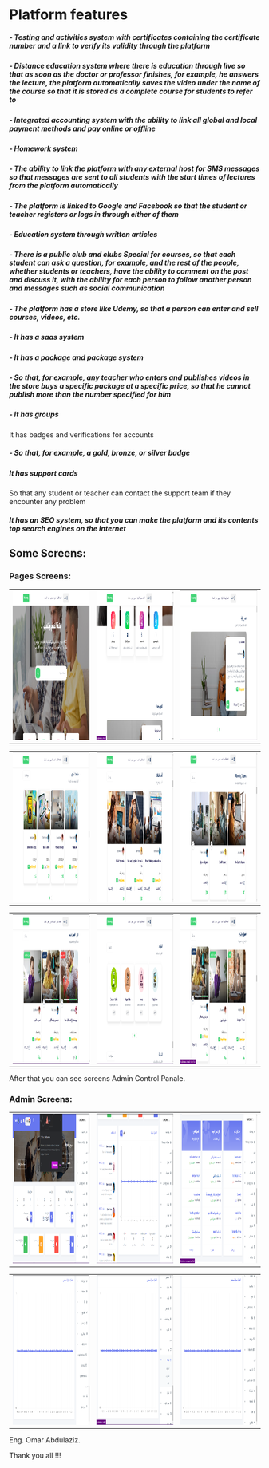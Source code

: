 

# Platform features

##### - Testing and activities system with certificates containing the certificate number and a link to verify its validity through the platform

##### - Distance education system where there is education through live so that as soon as the doctor or professor finishes, for example, he answers the lecture, the platform automatically saves the video under the name of the course so that it is stored as a complete course for students to refer to

##### - Integrated accounting system with the ability to link all global and local payment methods and pay online or offline

##### - Homework system

##### - The ability to link the platform with any external host for SMS messages so that messages are sent to all students with the start times of lectures from the platform automatically

##### - The platform is linked to Google and Facebook so that the student or teacher registers or logs in through either of them

##### - Education system through written articles

##### - There is a public club and clubs Special for courses, so that each student can ask a question, for example, and the rest of the people, whether students or teachers, have the ability to comment on the post and discuss it, with the ability for each person to follow another person and messages such as social communication

##### - The platform has a store like Udemy, so that a person can enter and sell courses, videos, etc.

##### - It has a saas system

##### - It has a package and package system

##### - So that, for example, any teacher who enters and publishes videos in the store buys a specific package at a specific price, so that he cannot publish more than the number specified for him

##### - It has groups

It has badges and verifications for accounts

##### - So that, for example, a gold, bronze, or silver badge

##### It has support cards

So that any student or teacher can contact the support team if they encounter any problem

##### It has an SEO system, so that you can make the platform and its contents top search engines on the Internet



## Some Screens:

### Pages Screens:
<table>
  <tr>
   <td><img src="https://github.com/omar11batra/Education-Platform/blob/main/screenshot/1.png" alt="Image 1" width="380px" height="300px"></td>
    <td><img src="https://github.com/omar11batra/Education-Platform/blob/main/screenshot/2.png" alt="Image 2" width="380px" height="300px"></td>
    <td><img src="https://github.com/omar11batra/Education-Platform/blob/main/screenshot/3.png" alt="Image 3" width="380px" height="300px"></td>
    
  </tr>
</table>

<table>
  <tr>
    <td><img src="https://github.com/omar11batra/Education-Platform/blob/main/screenshot/10.png" alt="Image 4" width="380px" height="300px"></td>
    <td><img src="https://github.com/omar11batra/Education-Platform/blob/main/screenshot/5.png" alt="Image 5" width="380px" height="300px"></td>
    <td><img src="https://github.com/omar11batra/Education-Platform/blob/main/screenshot/6.png" alt="Image 6" width="380px" height="300px"></td>
  </tr>
</table>

<table>
  <tr>
    <td><img src="https://github.com/omar11batra/Education-Platform/blob/main/screenshot/7.png" alt="Image 7" width="380px" height="300px"></td>
    <td><img src="https://github.com/omar11batra/Education-Platform/blob/main/screenshot/19.png" alt="Image 8" width="380px" height="300px"></td>
    <td><img src="https://github.com/omar11batra/Education-Platform/blob/main/screenshot/9.png" alt="Image 9" width="380px" height="300px"></td>
  </tr>
</table>

After that you can see screens Admin Control Panale.

### Admin Screens:
<table>
  <tr>
   <td><img src="https://github.com/omar11batra/Education-Platform/blob/main/screenshot/Dash1.png" alt="Image 1" width="380px" height="300px"></td>
    <td><img src="https://github.com/omar11batra/Education-Platform/blob/main/screenshot/Dash2.png" alt="Image 2" width="380px" height="300px"></td>
    <td><img src="https://github.com/omar11batra/Education-Platform/blob/main/screenshot/Dash3.png" alt="Image 3" width="380px" height="300px"></td>
    
  </tr>
</table>

<table>
  <tr>
    <td><img src="https://github.com/omar11batra/Education-Platform/blob/main/screenshot/Dash7.png" alt="Image 4" width="380px" height="300px"></td>
    <td><img src="https://github.com/omar11batra/Education-Platform/blob/main/screenshot/Dash5.png" alt="Image 5" width="380px" height="300px"></td>
    <td><img src="https://github.com/omar11batra/Education-Platform/blob/main/screenshot/Dash6.png" alt="Image 6" width="380px" height="300px"></td>
  </tr>
</table>



Eng. Omar Abdulaziz.

Thank you all !!!


